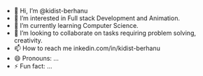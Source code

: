 - 👋 Hi, I’m @kidist-berhanu
- 👀 I’m interested in Full stack Development and Animation.
- 🌱 I’m currently learning Computer Science.
- 💞️ I’m looking to collaborate on tasks requiring problem solving, creativity.
- 📫 How to reach me inkedin.com/in/kidist-berhanu
- 😄 Pronouns: ...
- ⚡ Fun fact: ...

<!---
kidist-berhanu/kidist-berhanu is a ✨ special ✨ repository because its `README.md` (this file) appears on your GitHub profile.
You can click the Preview link to take a look at your changes.
--->
